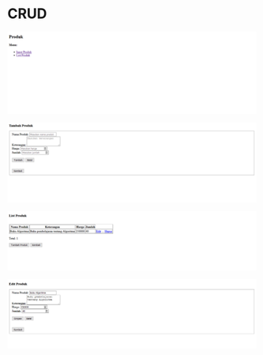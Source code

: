 # CRUD
![Home](home.PNG)

![Tambah Produk](tambahProduk.PNG)

![List Produk](listProduk.PNG)

![Edit Produk](edit.PNG)
